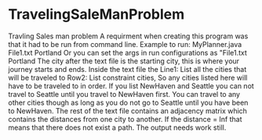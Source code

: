 # TravelingSaleManProblem
Travling Sales man problem
A requirment when creating this program was that it had to be run from command line. 
Example to run: MyPlanner.java File1.txt Portland
Or you can set the args in run configurations as "File1.txt Portland
The city after the text file is the starting city, this is where your journey starts and ends.
Inside the text file the 
Line1: List all the cities that will be traveled to
Row2: List constraint cities, So any cities listed here will have to be traveled to in order.
If you list NewHaven and Seattle you can not travel to Seattle until you travel to NewHaven first. 
You can travel to any other cities though as long as you do not go to Seattle until you have been to NewHaven.
The rest of the text file contains an adjacency matrix which contains the distances from one city to another.
If the distance = Inf that means that there does not exist a path. 
The output needs work still.
